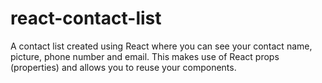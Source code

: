 # react-contact-list
A contact list created using React where you can see your contact name, picture, phone number and email. This makes use of React props (properties) and allows you to reuse your components.
